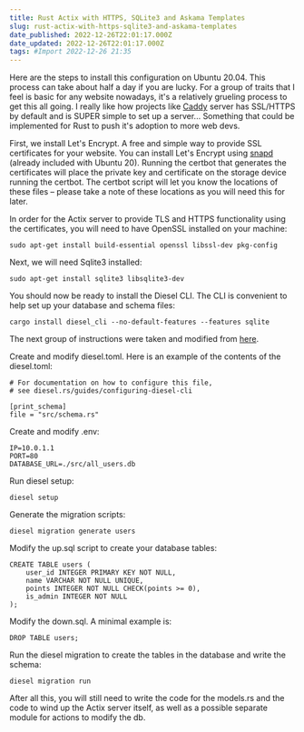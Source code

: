```yaml
---
title: Rust Actix with HTTPS, SQLite3 and Askama Templates
slug: rust-actix-with-https-sqlite3-and-askama-templates
date_published: 2022-12-26T22:01:17.000Z
date_updated: 2022-12-26T22:01:17.000Z
tags: #Import 2022-12-26 21:35
---
```


Here are the steps to install this configuration on Ubuntu 20.04. This process can take about half a day if you are lucky. For a group of traits that I feel is basic for any website nowadays, it's a relatively grueling process to get this all going. I really like how projects like [Caddy](https://caddyserver.com/) server has SSL/HTTPS by default and is SUPER simple to set up a server... Something that could be implemented for Rust to push it's adoption to more web devs.

First, we install Let's Encrypt. A free and simple way to provide SSL certificates for your website. You can install Let's Encrypt using [snapd](https://certbot.eff.org/lets-encrypt/ubuntufocal-other) (already included with Ubuntu 20). Running the certbot that generates the certificates will place the private key and certificate on the storage device running the certbot. The certbot script will let you know the locations of these files – please take a note of these locations as you will need this for later.

In order for the Actix server to provide TLS and HTTPS functionality using the certificates, you will need to have OpenSSL installed on your machine:

    sudo apt-get install build-essential openssl libssl-dev pkg-config
    

Next, we will need Sqlite3 installed:

    sudo apt-get install sqlite3 libsqlite3-dev
    

You should now be ready to install the Diesel CLI. The CLI is convenient to help set up your database and schema files:

    cargo install diesel_cli --no-default-features --features sqlite
    

The next group of instructions were taken and modified from [here](https://fdeantoni.medium.com/rust-actix-diesel-sqlite-d67a1c3ef0e).

Create and modify diesel.toml. Here is an example of the contents of the diesel.toml:

    # For documentation on how to configure this file,
    # see diesel.rs/guides/configuring-diesel-cli
    
    [print_schema]
    file = "src/schema.rs"
    

Create and modify .env:

    IP=10.0.1.1
    PORT=80
    DATABASE_URL=./src/all_users.db
    

Run diesel setup:

    diesel setup
    

Generate the migration scripts:

    diesel migration generate users
    

Modify the up.sql script to create your database tables:

    CREATE TABLE users (
        user_id INTEGER PRIMARY KEY NOT NULL,
        name VARCHAR NOT NULL UNIQUE,
        points INTEGER NOT NULL CHECK(points >= 0),
        is_admin INTEGER NOT NULL
    );
    

Modify the down.sql. A minimal example is:

    DROP TABLE users;
    

Run the diesel migration to create the tables in the database and write the schema:

    diesel migration run
    

After all this, you will still need to write the code for the models.rs and the code to wind up the Actix server itself, as well as a possible separate module for actions to modify the db.
